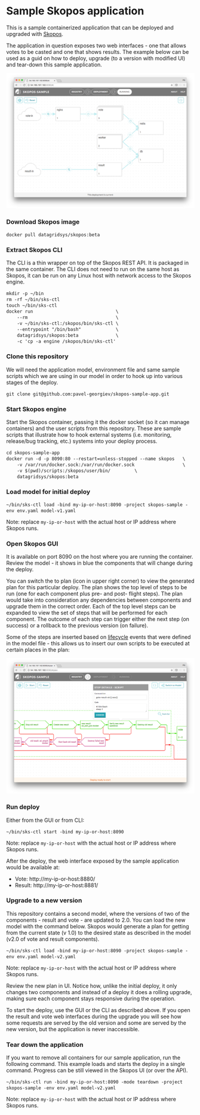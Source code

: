Sample Skopos application
===========================
This is a sample containerized application that can be deployed and upgraded with [Skopos](http://skopos-beta.datagridsys.com/).

The application in question exposes two web interfaces - one that allows votes to be casted and one that shows results. The example below can be used as a guid on how to deploy, upgrade (to a version with modified UI) and tear-down this sample application.

![skopos sample app](skopos-sample-app.png)

### Download Skopos image

```
docker pull datagridsys/skopos:beta
```

### Extract Skopos CLI
The CLI is a thin wrapper on top of the Skopos REST API. It is packaged in the same container. The CLI does not need to run on the same host as Skopos, it can be run on any Linux host with network access to the Skopos engine.

```
mkdir -p ~/bin
rm -rf ~/bin/sks-ctl
touch ~/bin/sks-ctl
docker run                               \
    --rm                                 \
    -v ~/bin/sks-ctl:/skopos/bin/sks-ctl \
    --entrypoint "/bin/bash"             \
    datagridsys/skopos:beta              \
    -c 'cp -a engine /skopos/bin/sks-ctl'
```

### Clone this repository
We will need the application model, environment file and same sample scripts which we are using in our model in order to hook up into various stages of the deploy.

```
git clone git@github.com:pavel-georgiev/skopos-sample-app.git
```


### Start Skopos engine

Start the Skopos container, passing it the docker socket (so it can manage containers) and the user scripts from this repository. These are sample scripts that illustrate how to hook external systems (i.e. monitoring, release/bug tracking, etc.)  systems into your deploy process.

```
cd skopos-sample-app
docker run -d -p 8090:80 --restart=unless-stopped --name skopos   \
    -v /var/run/docker.sock:/var/run/docker.sock                  \
    -v $(pwd)/scripts:/skopos/user/bin/         \
    datagridsys/skopos:beta
```

### Load model for initial deploy

```
~/bin/sks-ctl load -bind my-ip-or-host:8090 -project skopos-sample -env env.yaml model-v1.yaml
```
Note: replace `my-ip-or-host` with the actual host or IP address where Skopos runs.


### Open Skopos GUI
It is available on port 8090 on the host where you are running the container. Review the model - it shows in blue the components that will change during the deploy.

You can switch the to plan (icon in upper right corner) to view the generated plan for this particular deploy. The plan shows the top level of steps to be run (one for each component plus pre- and post- flight steps). The plan would take into consideration any dependencies between components and upgrade them in the correct order. Each of the top level steps can be expanded to view the set of steps that will be performed for each component. The outcome of each step can trigger either the next step (on success) or a rollback to the previous version (on failure).


Some of the steps are inserted based on [lifecycle](http://skopos-beta.datagridsys.com/LIFECYCLE-REF/#application-lifecycle) events that were defined in the model file - this allows us to insert our own scripts to be executed at certain places in the plan:

![plan](plan.png)


### Run deploy
Either from the GUI or from CLI:

```
~/bin/sks-ctl start -bind my-ip-or-host:8090
```

Note: replace `my-ip-or-host` with the actual host or IP address where Skopos runs.

After the deploy, the web interface exposed by the sample application would be available at:

* Vote: http://my-ip-or-host:8880/
* Result: http://my-ip-or-host:8881/

### Upgrade to a new version
This repository contains a second model, where the versions of two of the components - result and vote - are updated to 2.0. You can load the new model with the command below. Skopos would generate a plan for getting from the current state (v 1.0) to the desired state as described in the model (v2.0 of vote and result components).


```
~/bin/sks-ctl load -bind my-ip-or-host:8090 -project skopos-sample -env env.yaml model-v2.yaml
```

Note: replace `my-ip-or-host` with the actual host or IP address where Skopos runs.

Review the new plan in UI. Notice how, unlike the initial deploy, it only changes two components and instead of a deploy it does a rolling upgrade, making sure each component stays responsive during the operation.

To start the deploy, use the GUI or the CLI as described above. If you open the result and vote web interfaces during the upgrade you will see how some requests are served by the old version and some are served by the new version, but the application is never inaccessible.


### Tear down the application
If you want to remove all containers for our sample application, run the following command. This example loads and starts the deploy in a single command. Progress can be still viewed in the Skopos UI (or over the API).

```
~/bin/sks-ctl run -bind my-ip-or-host:8090 -mode teardown -project skopos-sample -env env.yaml model-v2.yaml
```

Note: replace `my-ip-or-host` with the actual host or IP address where Skopos runs.
